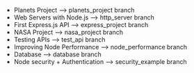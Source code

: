 - Planets Project --> planets_project branch
- Web Servers with Node.js --> http_server branch
- First Express.js API --> express_project branch
- NASA Project --> nasa_project branch
- Testing APIs --> test_api branch
- Improving Node Performance --> node_performance branch
- Database --> database branch
- Node security + Authentication --> security_example branch